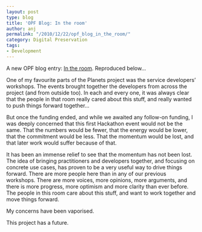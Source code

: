 ```yaml
---
layout: post
type: blog
title: 'OPF Blog: In the room'
author: anj
permalink: "/2010/12/22/opf_blog_in_the_room/"
category: Digital Preservation
tags:
- Development
---
```

<p>
A new OPF blog entry: <a href="http://openpreservation.org/knowledge/blogs/2010/11/17/room/">In the room</a>. Reproduced below...
</p>
<!--break-->

One of my favourite parts of the Planets project was the service developers’ workshops. The events brought together the developers from across the project (and from outside too). In each and every one, it was always clear that the people in that room really cared about this stuff, and really wanted to push things forward together…

But once the funding ended, and while we awaited any follow-on funding, I was deeply concerned that this first Hackathon event would not be the same. That the numbers would be fewer, that the energy would be lower, that the commitment would be less. That the momentum would be lost, and that later work would suffer because of that. 

It has been an immense relief to see that the momentum has not been lost. The idea of bringing practitioners and developers together, and focusing on concrete use cases, has proven to be a very useful way to drive things forward. There are more people here than in any of our previous workshops. There are more voices, more opinions, more arguments, and there is more progress, more optimism and more clarity than ever before. The people in this room care about this stuff, and want to work together and move things forward.

My concerns have been vaporised.

This project has a future.